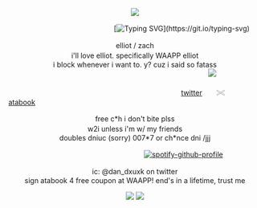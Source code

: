 <p align="center">
<img src="https://files.catbox.moe/mypvxf.png">

　　　　　　　　　　　　　　　[![Typing SVG](https://readme-typing-svg.demolab.com?font=Press+Start+2P&pause=1000&color=B8241B&center=true&vCenter=true&width=435&lines=...;Just+get+going.)](https://git.io/typing-svg)
</p>
<p align="center">
elliot / zach　　　　　　　　　　　　　　　　　　　　　　　　　　　　　　　　　　　　　　　　　　　　　　　　　　　　　　　　　　　 i'll love elliot. specifically WAAPP elliot　　　　　　　　　　　　　　　　　　　　　　　　　　　　　　　　　　　　　　　　　　　　　　　　　　　　　　　　　　　　　　　　　　　　　　　　i block whenever i want to. y? cuz i said so fatass
　　　　　　　　　　　　　　　　　　　　　　<img src="https://files.catbox.moe/zh8nos.png">

　　　　　　　　　　　　　　　　　　　　 　　　 　[twitter](https://x.com/ihflulz/)　　𓏵　　[atabook](https://pizzaburgerroll.atabook.org/)
</p>
<p align="center">
free c*h i don't bite plss　　　　　　　　　　　　　　　　　　　　　　　　　　　　　　　　　　　　　　　　　　　　　　　　　　　　　w2i unless i'm w/ my friends　　　　　　　　　　　　　　　　　　　　　　　　　　　　　　　　　　　　　　　　　　　　　　　　　　　　　doubles dniuc (sorry) 007*7 or ch*nce dni /jjj
</p>

　　　　　　　　　　　　　　　　　　　 [![spotify-github-profile](https://spotify-github-profile.kittinanx.com/api/view?uid=31cghiaeohuoxydm5numjzofp7se&cover_image=true&theme=novatorem&show_offline=true&background_color=121212&interchange=false&bar_color=90191d&bar_color_cover=false)](https://spotify-github-profile.kittinanx.com/api/view?uid=31cghiaeohuoxydm5numjzofp7se&redirect=true)

<p align="center">
ic: @dan_dxuxk on twitter　　　　　　　　　　　　　　　　　　　　　　　　　　　　　　　　　　　　　　　　　　　　　　　　　　　sign atabook 4 free coupon at WAAPP! end's in a lifetime, trust me
</p>
<p align="center">
<img src="https://files.catbox.moe/fvndc6.webp">
<img src="https://files.catbox.moe/0woscm.png">
</p>
